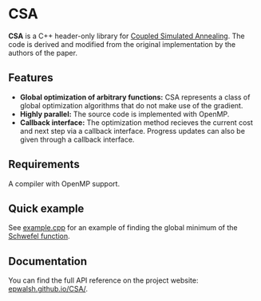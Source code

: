 # CSA

**CSA** is a C++ header-only library for
[Coupled Simulated Annealing](ftp://ftp.esat.kuleuven.be/sista/sdesouza/papers/CSA2009accepted.pdf).
The code is derived and modified from the original implementation by the authors of the paper.

## Features

- **Global optimization of arbitrary functions:** CSA represents a class of global optimization
algorithms that do not make use of the gradient.
- **Highly parallel:** The source code is implemented with OpenMP.
- **Callback interface:** The optimization method recieves the current cost
and next step via a callback interface. Progress updates can also be given
through a callback interface.

## Requirements

A compiler with OpenMP support.

## Quick example

See [example.cpp](https://github.com/epwalsh/CSA/blob/master/example.cpp)
for an example of finding the global minimum
of the [Schwefel function](https://www.sfu.ca/~ssurjano/schwef.html).

## Documentation

You can find the full API reference on the project website: [epwalsh.github.io/CSA/](https://epwalsh.github.io/CSA/).
